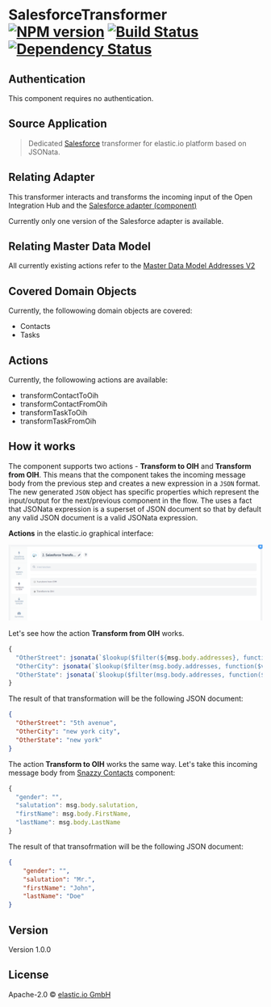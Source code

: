 # SalesforceTransformer [![NPM version][npm-image]][npm-url] [![Build Status][travis-image]][travis-url] [![Dependency Status][daviddm-image]][daviddm-url]

## Authentication

This component requires no authentication.


## Source Application
> Dedicated [Salesforce](https://www.salesforce.com) transformer for elastic.io platform based on JSONata.

## Relating Adapter
This transformer interacts and transforms the incoming input of the Open Integration Hub and the [Salesforce adapter (component)](https://github.com/elasticio/salesforce-component)

Currently only one version of the Salesforce adapter is available.

## Relating Master Data Model
All currently existing actions refer to the [Master Data Model Addresses V2](https://github.com/openintegrationhub/Data-and-Domain-Models/tree/master/MasterDataModels/Addresses)

## Covered Domain Objects
Currently, the followowing domain objects are covered:

- Contacts
- Tasks

## Actions
Currently, the followowing actions are available:

- transformContactToOih
- transformContactFromOih
- transformTaskToOih
- transformTaskFromOih

## How it works

The component supports two actions - **Transform to OIH** and **Transform from OIH**. This means that the component takes the incoming message body from the previous step and creates a new expression in a ``JSON`` format. The new generated ``JSON`` object has specific properties which represent the input/output for the next/previous component in the flow.
The uses a fact that JSONata expression is a superset of JSON document so that by default any valid JSON document is a valid JSONata expression.

**Actions** in the elastic.io graphical interface:

![actions](Assets/Actions.png)

Let's see how the action **Transform from OIH** works.

```js
{
  "OtherStreet": jsonata(`$lookup($filter(${msg.body.addresses}, function($v) { ${$v.description} = "other"}), "street")`).evaluate(),
  "OtherCity": jsonata(`$lookup($filter(msg.body.addresses, function($v) { ${$v.description} = "other"}), "city")`).evaluate(),
  "OtherState": jsonata(`$lookup($filter(msg.body.addresses, function($v) { ${$v.description} = "other"}), "region")`).evaluate()
}
```

The result of that transformation will be the following JSON document:

```json
{
  "OtherStreet": "5th avenue",
  "OtherCity": "new york city",
  "OtherState": "new york"
}
```

The action **Transform to OIH** works the same way. Let's take this incoming message body from [Snazzy Contacts](https://snazzycontacts.com) component:

```js
{
  "gender": "",
  "salutation": msg.body.salutation,
  "firstName": msg.body.FirstName,
  "lastName": msg.body.LastName
}
```

The result of that transofrmation will be the following JSON document:

```json
{
    "gender": "",
    "salutation": "Mr.",
    "firstName": "John",
    "lastName": "Doe"
}
```

## Version

Version 1.0.0

## License

Apache-2.0 © [elastic.io GmbH](http://elastic.io)

[npm-image]: https://badge.fury.io/js/jsonata-transform-component.svg
[npm-url]: https://npmjs.org/package/jsonata-transform-component
[travis-image]: https://travis-ci.org/elasticio/jsonata-transform-component.svg?branch=master
[travis-url]: https://travis-ci.org/elasticio/jsonata-transform-component
[daviddm-image]: https://david-dm.org/elasticio/jsonata-transform-component.svg?theme=shields.io
[daviddm-url]: https://david-dm.org/elasticio/jsonata-transform-component
